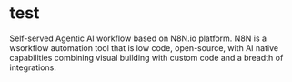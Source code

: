 # test
Self-served Agentic AI workflow based on N8N.io platform.  N8N is a wsorkflow automation tool that is low code, open-source, with AI native capabilities combining visual building with custom code and a breadth of integrations.  
